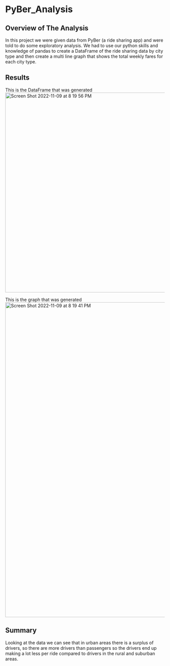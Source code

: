 # PyBer_Analysis

## Overview of The Analysis
In this project we were given data from PyBer (a ride sharing app) and were told to do some exploratory analysis. We had to use our python skills and knowledge of pandas to create a DataFrame of the ride sharing data by city type and then create a multi line graph that shows the total weekly fares for each city type.

## Results
This is the DataFrame that was generated
<img width="631" alt="Screen Shot 2022-11-09 at 8 19 56 PM" src="https://user-images.githubusercontent.com/44278585/200980999-e489877f-7bc1-492a-8443-c498326df119.png">

This is the graph that was generated
<img width="994" alt="Screen Shot 2022-11-09 at 8 19 41 PM" src="https://user-images.githubusercontent.com/44278585/200981012-b1c64476-62fb-4310-945c-f5044db462d3.png">


## Summary
Looking at the data we can see that in urban areas there is a surplus of drivers, so there are more drivers than passengers so the drivers end up making a lot less per ride compared to drivers in the rural and suburban areas.
